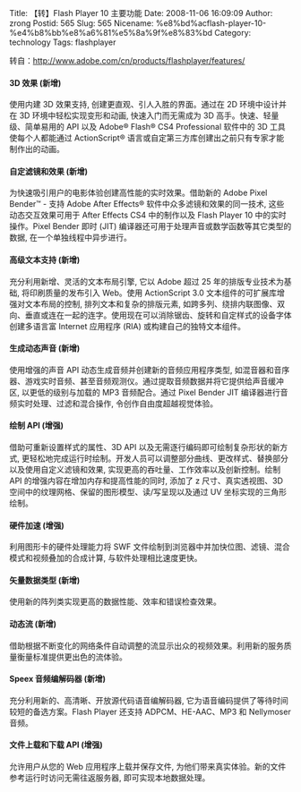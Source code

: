 Title: 【转】Flash Player 10 主要功能
Date: 2008-11-06 16:09:09
Author: zrong
Postid: 565
Slug: 565
Nicename: %e8%bd%acflash-player-10-%e4%b8%bb%e8%a6%81%e5%8a%9f%e8%83%bd
Category: technology
Tags: flashplayer

转自：http://www.adobe.com/cn/products/flashplayer/features/

#### 3D 效果 <span class="red">(新增)</span>

使用内建 3D 效果支持, 创建更直观、引人入胜的界面。通过在 2D
环境中设计并在 3D 环境中轻松实现变形和动画, 快速入门而无需成为 3D
高手。快速、轻量级、简单易用的 API 以及 Adobe® Flash® CS4 Professional
软件中的 3D 工具使每个人都能通过 ActionScript®
语言或自定第三方库创建出之前只有专家才能制作出的动画。

#### 自定滤镜和效果 <span class="red">(新增)</span>

为快速吸引用户的电影体验创建高性能的实时效果。借助新的 Adobe Pixel
Bender™ - 支持 Adobe After Effects® 软件中众多滤镜和效果的同一技术,
这些动态交互效果可用于 After Effects CS4 中的制作以及 Flash Player 10
中的实时操作。Pixel Bender 即时 (JIT)
编译器还可用于处理声音或数学函数等其它类型的数据,
在一个单独线程中异步进行。

<!--more-->

#### 高级文本支持 <span class="red">(新增)</span>

充分利用新增、灵活的文本布局引擎, 它以 Adobe 超过 25
年的排版专业技术为基础, 将印刷质量的发布引入 Web。使用 ActionScript 3.0
文本组件的可扩展库增强对文本布局的控制, 排列文本和复杂的排版元素,
如跨多列、绕排内联图像、双向、垂直或连在一起的连字。使用现在可以消除锯齿、旋转和自定样式的设备字体创建多语言富
Internet 应用程序 (RIA) 或构建自己的独特文本组件。

#### 生成动态声音 <span class="red">(新增)</span>

使用增强的声音 API 动态生成音频并创建新的音频应用程序类型,
如混音器和音序器、游戏实时音频、甚至音频观测仪。通过提取音频数据并将它提供给声音缓冲区,
以更低的级别与加载的 MP3 音频配合。通过 Pixel Bender JIT
编译器进行音频实时处理、过滤和混合操作, 令创作自由度超越视觉体验。

#### 绘制 API <span class="red">(增强)</span>

借助可重新设置样式的属性、3D API
以及无需逐行编码即可绘制复杂形状的新方式,
更轻松地完成运行时绘制。开发人员可以调整部分曲线、更改样式、替换部分以及使用自定义滤镜和效果,
实现更高的吞吐量、工作效率以及创新控制。绘制 API
的增强内容在增加内存和提高性能的同时, 添加了 z 尺寸、真实透视图、3D
空间中的纹理网格、保留的图形模型、读/写呈现以及通过 UV
坐标实现的三角形绘制。

#### 硬件加速 <span class="red">(增强)</span>

利用图形卡的硬件处理能力将 SWF
文件绘制到浏览器中并加快位图、滤镜、混合模式和视频叠加的合成计算,
与软件处理相比速度更快。

#### 矢量数据类型 <span class="red">(新增)</span>

使用新的阵列类实现更高的数据性能、效率和错误检查效果。

#### 动态流 <span class="red">(新增)</span>

借助根据不断变化的网络条件自动调整的流显示出众的视频效果。利用新的服务质量衡量标准提供更出色的流体验。

#### Speex 音频编解码器 <span class="red">(新增)</span>

充分利用新的、高清晰、开放源代码语音编解码器,
它为语音编码提供了等待时间较短的备选方案。Flash Player 还支持
ADPCM、HE-AAC、MP3 和 Nellymoser 音频。

#### 文件上载和下载 API <span class="red">(增强)</span>

允许用户从您的 Web 应用程序上载并保存文件,
为他们带来真实体验。新的文件参考运行时访问无需往返服务器,
即可实现本地数据处理。

